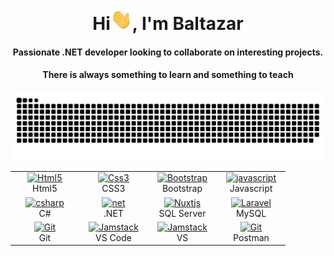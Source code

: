 <div align="center">
<h1 align="center">Hi<img width="35" src="https://github.com/1999AZZAR/1999AZZAR/blob/main/resources/img/waving.gif">, I'm Baltazar</h1>
<h4 align="center">Passionate .NET developer looking to collaborate on interesting projects.</h4>
<h4 align="center">There is always something to learn and something to teach</h4>
</div>

<picture>
  <source
    media="(prefers-color-scheme: dark)"
    srcset="https://raw.githubusercontent.com/platane/snk/output/github-contribution-grid-snake-dark.svg"
  />
  <source
    media="(prefers-color-scheme: light)"
    srcset="https://raw.githubusercontent.com/platane/snk/output/github-contribution-grid-snake.svg"
  />
  <img
    alt="github contribution grid snake animation"
    src="https://raw.githubusercontent.com/platane/snk/output/github-contribution-grid-snake.svg"
  />
</picture>
<br>
<table align="center">
  <tr>
      <td align="center" width="96">
      <a href="#html5">
        <img src="https://seeklogo.com/images/H/html5-without-wordmark-color-logo-14D252D878-seeklogo.com.png" width="48" height="48" alt="Html5" />
      </a>
      <br>Html5
    </td>
    <td align="center" width="96">
      <a href="#css3">
        <img src="https://upload.wikimedia.org/wikipedia/commons/thumb/6/62/CSS3_logo.svg/48px-CSS3_logo.svg.png" width="48" height="48" alt="Css3" />
      </a>
      <br>CSS3
    </td>
     <td align="center" width="96">
      <a href="#bootstrap">
        <img src="https://cdn.worldvectorlogo.com/logos/bootstrap-4.svg" width="48" height="48" alt="Bootstrap" />
      </a>
      <br>Bootstrap
    </td>
     <td align="center" width="96">
      <a href="#js">
        <img src="https://upload.wikimedia.org/wikipedia/commons/thumb/9/99/Unofficial_JavaScript_logo_2.svg/1024px-Unofficial_JavaScript_logo_2.svg.png" width="48" height="48" alt="javascript" />
      </a>
      <br>Javascript
    </td>
  </tr>
  
  <tr>
             <td align="center" width="96">
      <a href="#csharp">
        <img src="https://encrypted-tbn0.gstatic.com/images?q=tbn:ANd9GcTxA0gaQhsft_v4lss-3AJCgwK0R89hGXcJL1PhJp1prN4hq0TgnZtvFjDW2fLJjOfeX4w&usqp=CAU" width="48" height="48" alt="csharp" />
      </a>
      <br>C#
    </td>
         <td align="center" width="96">
      <a href="#net">
        <img src="https://upload.wikimedia.org/wikipedia/commons/thumb/7/7d/Microsoft_.NET_logo.svg/800px-Microsoft_.NET_logo.svg.png" width="48" height="48" alt="net" />
      </a>
      <br>.NET
    </td>
     <td align="center" width="96">
      <a href="#suhailkakar-tech">
        <img src="https://www.svgrepo.com/show/303229/microsoft-sql-server-logo.svg" width="48" height="48" alt="Nuxtjs" />
      </a>
      <br>SQL Server
    </td>
      <td align="center" width="96">
      <a href="#mysql">
        <img src="https://www.logo.wine/a/logo/MySQL/MySQL-Logo.wine.svg" width="48" height="48" alt="Laravel" />
      </a>
      <br>MySQL
  </tr>
   <tr>
      <td align="center" width="96">
      <a href="#git" >
        <img src="https://upload.wikimedia.org/wikipedia/commons/thumb/3/3f/Git_icon.svg/1200px-Git_icon.svg.png" width="48" height="48" alt="Git" />
      </a>
      <br>Git
    </td>
      <td align="center"  width="96">
      <a href="#vscode">
        <img src="https://upload.wikimedia.org/wikipedia/commons/9/9a/Visual_Studio_Code_1.35_icon.svg" width="48" height="48" alt="Jamstack" />
      </a>
      <br>VS Code
    </td>
    </td>
      <td align="center"  width="96">
      <a href="#vs">
        <img src="https://upload.wikimedia.org/wikipedia/commons/thumb/5/59/Visual_Studio_Icon_2019.svg/1200px-Visual_Studio_Icon_2019.svg.png" width="48" height="48" alt="Jamstack" />
      </a>
      <br>VS
    </td>
      <td align="center" width="96">
      <a href="#postman" >
        <img src="https://www.vectorlogo.zone/logos/getpostman/getpostman-icon.svg" width="48" height="48" alt="Git" />
      </a>
      <br>Postman
  </tr>
</table>
</div>

